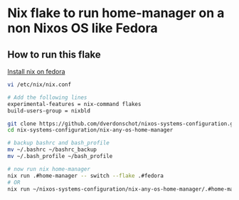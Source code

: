 # Nix flake to run home-manager on a non Nixos OS like Fedora



## How to run this flake

[Install nix on fedora](https://gist.github.com/matthewpi/08c3d652e7879e4c4c30bead7021ff73)

```bash
vi /etc/nix/nix.conf

# Add the following lines
experimental-features = nix-command flakes
build-users-group = nixbld
```

```bash
git clone https://github.com/dverdonschot/nixos-systems-configuration.git
cd nix-systems-configuration/nix-any-os-home-manager

# backup bashrc and bash_profile
mv ~/.bashrc ~/bashrc_backup
mv ~/.bash_profile ~/bash_profile

# now run nix home-manager
nix run .#home-manager -- switch --flake .#fedora
# OR
nix run ~/nixos-systems-configuration/nix-any-os-home-manager/.#home-manager -- switch --flake ~/nixos-systems-configuration/nix-any-os-home-manager/.#fedora
```


